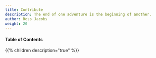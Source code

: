 ```yaml
---
title: Contribute
description: The end of one adventure is the beginning of another.
author: Ross Jacobs
weight: 20
---
```


#### Table of Contents

{{% children description="true" %}}
